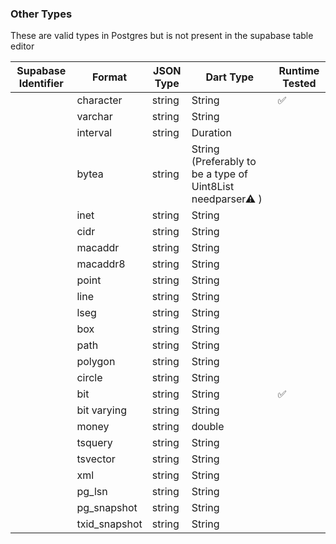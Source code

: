 ### Other Types

These are valid types in Postgres but is not present in the supabase table editor

| Supabase Identifier | Format        | JSON Type | Dart Type                                                   | Runtime Tested |
| ------------------- | ------------- | --------- | ----------------------------------------------------------- | -------------- |
|                     | character     | string    | String                                                      | ✅             |
|                     | varchar       | string    | String                                                      |                |
|                     | interval      | string    | Duration                                                    |                |
|                     | bytea         | string    | String (Preferably to be a type of Uint8List needparser⚠ ️) |                |
|                     | inet          | string    | String                                                      |                |
|                     | cidr          | string    | String                                                      |                |
|                     | macaddr       | string    | String                                                      |                |
|                     | macaddr8      | string    | String                                                      |                |
|                     | point         | string    | String                                                      |                |
|                     | line          | string    | String                                                      |                |
|                     | lseg          | string    | String                                                      |                |
|                     | box           | string    | String                                                      |                |
|                     | path          | string    | String                                                      |                |
|                     | polygon       | string    | String                                                      |                |
|                     | circle        | string    | String                                                      |                |
|                     | bit           | string    | String                                                      | ✅             |
|                     | bit varying   | string    | String                                                      |                |
|                     | money         | string    | double                                                      |                |
|                     | tsquery       | string    | String                                                      |                |
|                     | tsvector      | string    | String                                                      |                |
|                     | xml           | string    | String                                                      |                |
|                     | pg_lsn        | string    | String                                                      |                |
|                     | pg_snapshot   | string    | String                                                      |                |
|                     | txid_snapshot | string    | String                                                      |                |

